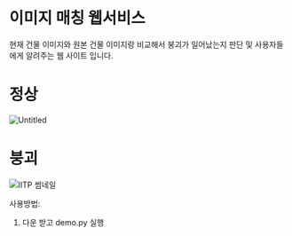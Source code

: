 # 이미지 매칭 웹서비스
현재 건물 이미지와 원본 건물 이미지랑 비교해서 붕괴가 일어났는지 판단 및 사용자들에게 알려주는 웹 사이트 입니다.

# 정상
![Untitled](https://user-images.githubusercontent.com/91243902/212207666-3c1cb812-11cc-4a0a-b3c2-ef032ef47d74.png)

# 붕괴
![IITP 썸네일](https://user-images.githubusercontent.com/91243902/212207549-842745d7-d17c-4a3c-9d83-079677ee1c51.png)

사용방법:
1. 다운 받고 demo.py 실행
